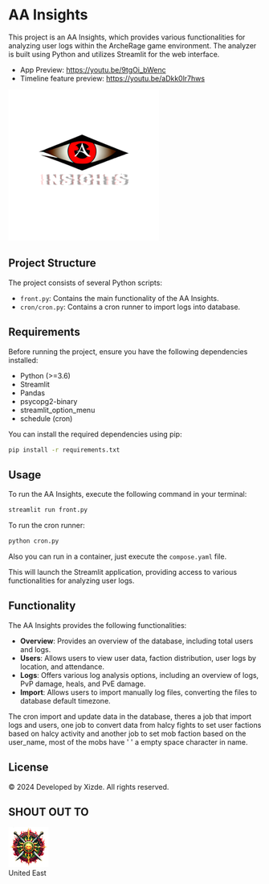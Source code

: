 # AA Insights

This project is an AA Insights, which provides various functionalities for analyzing user logs within the ArcheRage game environment. The analyzer is built using Python and utilizes Streamlit for the web interface.

- App Preview: https://youtu.be/9tgOi_bWenc 
- Timeline feature preview: https://youtu.be/aDkk0lr7hws

![logo](app/logo300x300.png)

## Project Structure

The project consists of several Python scripts:

- `front.py`: Contains the main functionality of the AA Insights.
- `cron/cron.py`: Contains a cron runner to import logs into database.

## Requirements

Before running the project, ensure you have the following dependencies installed:

- Python (>=3.6)
- Streamlit
- Pandas
- psycopg2-binary
- streamlit_option_menu
- schedule (cron)

You can install the required dependencies using pip:

```bash
pip install -r requirements.txt
```

## Usage

To run the AA Insights, execute the following command in your terminal:

```bash
streamlit run front.py
```

To run the cron runner:
```bash
python cron.py
```

Also you can run in a container, just execute the ```compose.yaml``` file.

This will launch the Streamlit application, providing access to various functionalities for analyzing user logs.

## Functionality

The AA Insights provides the following functionalities:

- **Overview**: Provides an overview of the database, including total users and logs.
- **Users**: Allows users to view user data, faction distribution, user logs by location, and attendance.
- **Logs**: Offers various log analysis options, including an overview of logs, PvP damage, heals, and PvE damage.
- **Import**: Allows users to import manually log files, converting the files to database default timezone.

The cron import and update data in the database, theres a job that import logs and users, one job to convert data from halcy fights to set user factions based on halcy activity and another job to set mob faction based on the user_name, most of the mobs have ' ' a empty space character in name.

## License

© 2024 Developed by Xizde. All rights reserved.

## SHOUT OUT TO
<div class="row">
    <div class="col text-center">
        <img src="app/united_east_logo.png" alt="United East" width="80">
        <br>United East
    </div>
</div>

